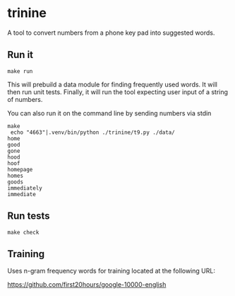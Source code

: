 trinine
=======

A tool to convert numbers from a phone key pad into suggested words.


Run it
------

```
make run
```

This will prebuild a data module for finding frequently used words.
It will then run unit tests. Finally, it will run the tool expecting
user input of a string of numbers.

You can also run it on the command line by sending numbers via stdin

```
make
 echo "4663"|.venv/bin/python ./trinine/t9.py ./data/
home
good
gone
hood
hoof
homepage
homes
goods
immediately
immediate
```

Run tests
---------

```
make check
```


Training
--------

Uses n-gram frequency words for training located at the following URL:

https://github.com/first20hours/google-10000-english

